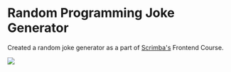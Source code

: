 # Random Programming Joke Generator
Created a random joke generator as a part of [Scrimba's](https://scrimba.com/) Frontend Course. 


<img src="https://media.giphy.com/media/Lkg3Bnuhbv4KA8kDhb/giphy.gif"><br>
